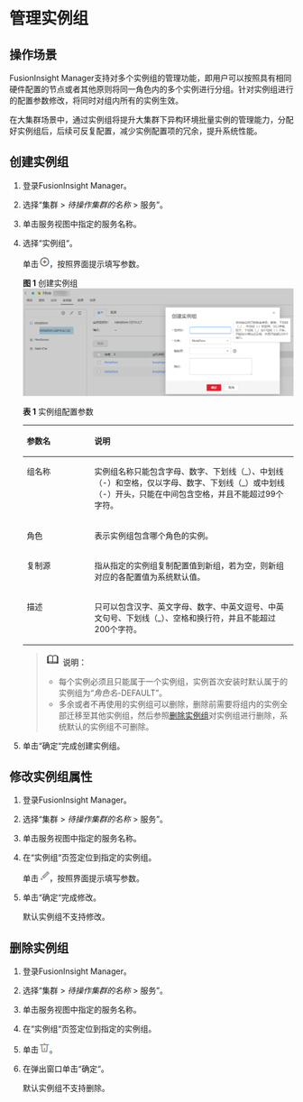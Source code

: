 # 管理实例组<a name="admin_guide_000046"></a>

## 操作场景<a name="zh-cn_topic_0263899551_section12611753124918"></a>

FusionInsight Manager支持对多个实例组的管理功能，即用户可以按照具有相同硬件配置的节点或者其他原则将同一角色内的多个实例进行分组。针对实例组进行的配置参数修改，将同时对组内所有的实例生效。

在大集群场景中，通过实例组将提升大集群下异构环境批量实例的管理能力，分配好实例组后，后续可反复配置，减少实例配置项的冗余，提升系统性能。

## 创建实例组<a name="zh-cn_topic_0263899551_section15654145916233"></a>

1.  登录FusionInsight Manager。
2.  选择“集群 \>  _待操作集群的名称_   \> 服务”。
3.  单击服务视图中指定的服务名称。
4.  选择“实例组“。

    单击![](figures/zh-cn_image_0263899383.png)，按照界面提示填写参数。

    **图 1**  创建实例组<a name="zh-cn_topic_0263899551_fig171711039165412"></a>  
    ![](figures/创建实例组.png "创建实例组")

    **表 1**  实例组配置参数

    <a name="zh-cn_topic_0263899551_table15278195622717"></a>
    <table><thead align="left"><tr id="zh-cn_topic_0263899551_row827815567271"><th class="cellrowborder" valign="top" width="25%" id="mcps1.2.3.1.1"><p id="zh-cn_topic_0263899551_p18278155619277"><a name="zh-cn_topic_0263899551_p18278155619277"></a><a name="zh-cn_topic_0263899551_p18278155619277"></a>参数名</p>
    </th>
    <th class="cellrowborder" valign="top" width="75%" id="mcps1.2.3.1.2"><p id="zh-cn_topic_0263899551_p1227835642715"><a name="zh-cn_topic_0263899551_p1227835642715"></a><a name="zh-cn_topic_0263899551_p1227835642715"></a>说明</p>
    </th>
    </tr>
    </thead>
    <tbody><tr id="zh-cn_topic_0263899551_row1027895652712"><td class="cellrowborder" valign="top" width="25%" headers="mcps1.2.3.1.1 "><p id="zh-cn_topic_0263899551_p82781356112716"><a name="zh-cn_topic_0263899551_p82781356112716"></a><a name="zh-cn_topic_0263899551_p82781356112716"></a>组名称</p>
    </td>
    <td class="cellrowborder" valign="top" width="75%" headers="mcps1.2.3.1.2 "><p id="zh-cn_topic_0263899551_p162781356182715"><a name="zh-cn_topic_0263899551_p162781356182715"></a><a name="zh-cn_topic_0263899551_p162781356182715"></a>实例组名称只能包含字母、数字、下划线（_）、中划线（-）和空格，仅以字母、数字、下划线（_）或中划线（-）开头，只能在中间包含空格，并且不能超过99个字符。</p>
    </td>
    </tr>
    <tr id="zh-cn_topic_0263899551_row8206606295"><td class="cellrowborder" valign="top" width="25%" headers="mcps1.2.3.1.1 "><p id="zh-cn_topic_0263899551_p120612011293"><a name="zh-cn_topic_0263899551_p120612011293"></a><a name="zh-cn_topic_0263899551_p120612011293"></a>角色</p>
    </td>
    <td class="cellrowborder" valign="top" width="75%" headers="mcps1.2.3.1.2 "><p id="zh-cn_topic_0263899551_p1720612011299"><a name="zh-cn_topic_0263899551_p1720612011299"></a><a name="zh-cn_topic_0263899551_p1720612011299"></a>表示实例组包含哪个角色的实例。</p>
    </td>
    </tr>
    <tr id="zh-cn_topic_0263899551_row427845611272"><td class="cellrowborder" valign="top" width="25%" headers="mcps1.2.3.1.1 "><p id="zh-cn_topic_0263899551_p927885616275"><a name="zh-cn_topic_0263899551_p927885616275"></a><a name="zh-cn_topic_0263899551_p927885616275"></a>复制源</p>
    </td>
    <td class="cellrowborder" valign="top" width="75%" headers="mcps1.2.3.1.2 "><p id="zh-cn_topic_0263899551_p112781356192720"><a name="zh-cn_topic_0263899551_p112781356192720"></a><a name="zh-cn_topic_0263899551_p112781356192720"></a>指从指定的实例组复制配置值到新组，若为空，则新组对应的各配置值为系统默认值。</p>
    </td>
    </tr>
    <tr id="zh-cn_topic_0263899551_row935681513291"><td class="cellrowborder" valign="top" width="25%" headers="mcps1.2.3.1.1 "><p id="zh-cn_topic_0263899551_p6356115122910"><a name="zh-cn_topic_0263899551_p6356115122910"></a><a name="zh-cn_topic_0263899551_p6356115122910"></a>描述</p>
    </td>
    <td class="cellrowborder" valign="top" width="75%" headers="mcps1.2.3.1.2 "><p id="zh-cn_topic_0263899551_p20357191510291"><a name="zh-cn_topic_0263899551_p20357191510291"></a><a name="zh-cn_topic_0263899551_p20357191510291"></a>只可以包含汉字、英文字母、数字、中英文逗号、中英文句号、下划线（_）、空格和换行符，并且不能超过200个字符。</p>
    </td>
    </tr>
    </tbody>
    </table>

    >![](public_sys-resources/icon-note.gif) **说明：** 
    >-   每个实例必须且只能属于一个实例组，实例首次安装时默认属于的实例组为“_角色名_-DEFAULT”。
    >-   多余或者不再使用的实例组可以删除，删除前需要将组内的实例全部迁移至其他实例组，然后参照[删除实例组](#zh-cn_topic_0263899551_section10369132812451)对实例组进行删除，系统默认的实例组不可删除。

5.  单击“确定“完成创建实例组。

## 修改实例组属性<a name="zh-cn_topic_0263899551_section111241946154212"></a>

1.  登录FusionInsight Manager。
2.  选择“集群 \>  _待操作集群的名称_   \> 服务”。
3.  单击服务视图中指定的服务名称。
4.  在“实例组“页签定位到指定的实例组。

    单击![](figures/zh-cn_image_0263899292.png)，按照界面提示填写参数。

5.  单击“确定“完成修改。

    默认实例组不支持修改。


## 删除实例组<a name="zh-cn_topic_0263899551_section10369132812451"></a>

1.  登录FusionInsight Manager。
2.  选择“集群 \>  _待操作集群的名称_   \> 服务”。
3.  单击服务视图中指定的服务名称。
4.  在“实例组“页签定位到指定的实例组。
5.  单击![](figures/zh-cn_image_0263899224.png)。
6.  在弹出窗口单击“确定“。

    默认实例组不支持删除。


